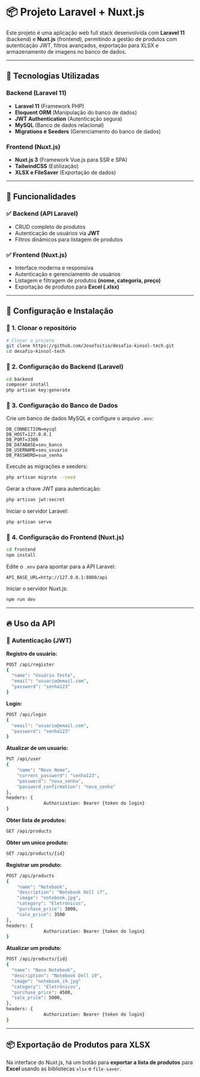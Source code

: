# 📦 Projeto Laravel + Nuxt.js

Este projeto é uma aplicação web full stack desenvolvida com **Laravel 11** (backend) e **Nuxt.js** (frontend), permitindo a gestão de produtos com autenticação JWT, filtros avançados, exportação para XLSX e armazenamento de imagens no banco de dados.

---

## 🚀 Tecnologias Utilizadas

### Backend (Laravel 11)
- **Laravel 11** (Framework PHP)
- **Eloquent ORM** (Manipulação do banco de dados)
- **JWT Authentication** (Autenticação segura)
- **MySQL** (Banco de dados relacional)
- **Migrations e Seeders** (Gerenciamento do banco de dados)

### Frontend (Nuxt.js)
- **Nuxt.js 3** (Framework Vue.js para SSR e SPA)
- **TailwindCSS** (Estilização)
- **XLSX e FileSaver** (Exportação de dados)

---

## 📌 Funcionalidades

### ✅ Backend (API Laravel)
- CRUD completo de produtos
- Autenticação de usuários via **JWT**
- Filtros dinâmicos para listagem de produtos

### ✅ Frontend (Nuxt.js)
- Interface moderna e responsiva
- Autenticação e gerenciamento de usuários
- Listagem e filtragem de produtos **(nome, categoria, preço)**
- Exportação de produtos para **Excel (.xlsx)**

---

## 🔧 Configuração e Instalação

### 📌 **1. Clonar o repositório**
```bash
# Clonar o projeto
git clone https://github.com/JoseToitio/desafio-kinsol-tech.git
cd desafio-kinsol-tech
```

### 📌 **2. Configuração do Backend (Laravel)**
```bash
cd backend
composer install
php artisan key:generate
```

### 📌 **3. Configuração do Banco de Dados**
Crie um banco de dados MySQL e configure o arquivo `.env`:

```env
DB_CONNECTION=mysql
DB_HOST=127.0.0.1
DB_PORT=3306
DB_DATABASE=seu_banco
DB_USERNAME=seu_usuario
DB_PASSWORD=sua_senha
```

Execute as migrações e seeders:
```bash
php artisan migrate --seed
```

Gerar a chave JWT para autenticação:
```bash
php artisan jwt:secret
```

Iniciar o servidor Laravel:
```bash
php artisan serve
```

### 📌 **4. Configuração do Frontend (Nuxt.js)**
```bash
cd frontend
npm install
```

Edite o `.env` para apontar para a API Laravel:
```env
API_BASE_URL=http://127.0.0.1:8000/api
```

Iniciar o servidor Nuxt.js:
```bash
npm run dev
```

---

## 🔥 Uso da API

### 📌 **Autenticação (JWT)**
**Registro de usuário:**
```bash
POST /api/register
{
  "name": "Usuário Teste",
  "email": "usuario@email.com",
  "password": "senha123"
}
```

**Login:**
```bash
POST /api/login
{
  "email": "usuario@email.com",
  "password": "senha123"
}
```

**Atualizar de um usuario:**
```bash
PUT /api/user
{
    "name": "Novo Nome",
    "current_password": "senha123",
    "password": "nova_senha",
    "password_confirmation": "nova_senha"
},
headers: {
              Authorization: Bearer {token do login}
}

```

**Obter lista de produtos:**
```bash
GET /api/products
```

**Obter um unico produto:**
```bash
GET /api/products/{id}
```

**Registrar um produto:**
```bash
POST /api/products
{
    "name": "Notebook",
    "description": "Notebook Dell i7",
    "image": "notebook.jpg",
    "category": "Eletrônicos",
    "purchase_price": 3000,
    "sale_price": 3500
},
headers: {
              Authorization: Bearer {token do login}
}
```

**Atualizar um produto:**
```bash
POST /api/products/{id}
{
  "name": "Novo Notebook",
  "description": "Notebook Dell i9",
  "image": "notebook_i9.jpg"
  "category": "Eletrônicos",
  "purchase_price": 4500,
  "sale_price": 5000,
},
headers: {
              Authorization: Bearer {token do login}
}
```

---

## 📦 Exportação de Produtos para XLSX

Na interface do Nuxt.js, há um botão para **exportar a lista de produtos** para **Excel** usando as bibliotecas `xlsx` e `file-saver`.


